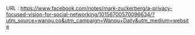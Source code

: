   
  URL : https://www.facebook.com/notes/mark-zuckerberg/a-privacy-focused-vision-for-social-networking/10156700570096634/?utm_source=wanqu.co&utm_campaign=Wanqu+Daily&utm_medium=website